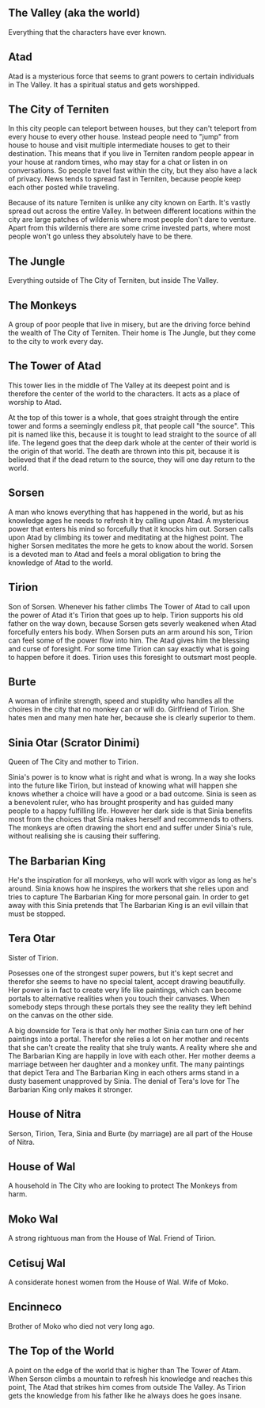 The Valley (aka the world)
--------------------------

Everything that the characters have ever known.


Atad
----

Atad is a mysterious force that seems to grant powers to certain individuals in The Valley.
It has a spiritual status and gets worshipped.


The City of Terniten
---------------------

In this city people can teleport between houses, but they can't teleport from every house to every other house.
Instead people need to "jump" from house to house and visit multiple intermediate houses to get to their destination.
This means that if you live in Terniten random people appear in your house at random times, who may stay for a chat or listen in on conversations.
So people travel fast within the city, but they also have a lack of privacy.
News tends to spread fast in Terniten, because people keep each other posted while traveling.

Because of its nature Terniten is unlike any city known on Earth. It's vastly spread out across the entire Valley.
In between different locations within the city are large patches of wildernis where most people don't dare to venture.
Apart from this wildernis there are some crime invested parts, where most people won't go unless they absolutely have to be there.


The Jungle
----------

Everything outside of The City of Terniten, but inside The Valley.


The Monkeys
-----------

A group of poor people that live in misery, but are the driving force behind the wealth of The City of Terniten.
Their home is The Jungle, but they come to the city to work every day.


The Tower of Atad
-----------------

This tower lies in the middle of The Valley at its deepest point and is therefore the center of the world to the characters.
It acts as a place of worship to Atad.

At the top of this tower is a whole, that goes straight through the entire tower and forms a seemingly endless pit, that people call "the source".
This pit is named like this, because it is tought to lead straight to the source of all life.
The legend goes that the deep dark whole at the center of their world is the origin of that world.
The death are thrown into this pit, because it is believed that if the dead return to the source, they will one day return to the world.


Sorsen
------

A man who knows everything that has happened in the world, but as his knowledge ages he needs to refresh it by calling upon Atad.
A mysterious power that enters his mind so forcefully that it knocks him out.
Sorsen calls upon Atad by climbing its tower and meditating at the highest point.
The higher Sorsen meditates the more he gets to know about the world.
Sorsen is a devoted man to Atad and feels a moral obligation to bring the knowledge of Atad to the world.


Tirion
----------

Son of Sorsen. Whenever his father climbs The Tower of Atad to call upon the power of Atad it's Tirion that goes up to help.
Tirion supports his old father on the way down, because Sorsen gets severly weakened when Atad forcefully enters his body.
When Sorsen puts an arm around his son, Tirion can feel some of the power flow into him.
The Atad gives him the blessing and curse of foresight. For some time Tirion can say exactly what is going to happen before it does.
Tirion uses this foresight to outsmart most people.


Burte
------

A woman of infinite strength, speed and stupidity who handles all the choires in the city that no monkey can or will do.
Girlfriend of Tirion.
She hates men and many men hate her, because she is clearly superior to them.


Sinia Otar (Scrator Dinimi)
-------------------------------

Queen of The City and mother to Tirion.

Sinia's power is to know what is right and what is wrong.
In a way she looks into the future like Tirion, but instead of knowing what will happen she knows whether a choice will have a good or a bad outcome.
Sinia is seen as a benevolent ruler, who has brought prosperity and has guided many people to a happy fulfilling life.
However her dark side is that Sinia benefits most from the choices that Sinia makes herself and recommends to others.
The monkeys are often drawing the short end and suffer under Sinia's rule, without realising she is causing their suffering.


The Barbarian King
---------------

He's the inspiration for all monkeys, who will work with vigor as long as he's around.
Sinia knows how he inspires the workers that she relies upon and tries to capture The Barbarian King for more personal gain.
In order to get away with this Sinia pretends that The Barbarian King is an evil villain that must be stopped.


Tera Otar
----------

Sister of Tirion.

Posesses one of the strongest super powers, but it's kept secret and therefor she seems to have no special talent, accept drawing beautifully.
Her power is in fact to create very life like paintings, which can become portals to alternative realities when you touch their canvases.
When somebody steps through these portals they see the reality they left behind on the canvas on the other side.

A big downside for Tera is that only her mother Sinia can turn one of her paintings into a portal.
Therefor she relies a lot on her mother and recents that she can't create the reality that she truly wants.
A reality where she and The Barbarian King are happily in love with each other.
Her mother deems a marriage between her daughter and a monkey unfit.
The many paintings that depict Tera and The Barbarian King in each others arms stand in a dusty basement unapproved by Sinia.
The denial of Tera's love for The Barbarian King only makes it stronger.


House of Nitra
--------------

Serson, Tirion, Tera, Sinia and Burte (by marriage) are all part of the House of Nitra.


House of Wal
------------

A household in The City who are looking to protect The Monkeys from harm.


Moko Wal
---------

A strong rightuous man from the House of Wal.
Friend of Tirion.


Cetisuj Wal
----------

A considerate honest women from the House of Wal. Wife of Moko.


Encinneco
---------

Brother of Moko who died not very long ago.


The Top of the World
--------------------

A point on the edge of the world that is higher than The Tower of Atam.
When Serson climbs a mountain to refresh his knowledge and reaches this point, The Atad that strikes him comes from outside The Valley.
As Tirion gets the knowledge from his father like he always does he goes insane.

